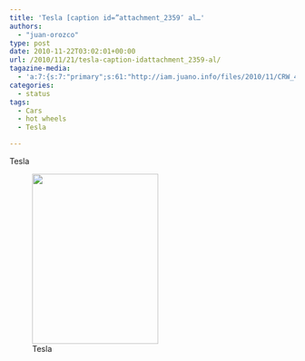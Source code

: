 ```yaml
---
title: 'Tesla [caption id=”attachment_2359″ al…'
authors: 
  - "juan-orozco"
type: post
date: 2010-11-22T03:02:01+00:00
url: /2010/11/21/tesla-caption-idattachment_2359-al/
tagazine-media:
  - 'a:7:{s:7:"primary";s:61:"http://iam.juano.info/files/2010/11/CRW_4880.CRW_-222x300.jpg";s:6:"images";a:1:{s:61:"http://iam.juano.info/files/2010/11/CRW_4880.CRW_-222x300.jpg";a:6:{s:8:"file_url";s:61:"http://iam.juano.info/files/2010/11/CRW_4880.CRW_-222x300.jpg";s:5:"width";s:3:"222";s:6:"height";s:3:"300";s:4:"type";s:5:"image";s:4:"area";s:5:"66600";s:9:"file_path";s:0:"";}}s:6:"videos";a:0:{}s:11:"image_count";s:1:"1";s:6:"author";s:7:"8033531";s:7:"blog_id";s:8:"17975075";s:9:"mod_stamp";s:19:"2010-11-22 03:02:01";}'
categories:
  - status
tags:
  - Cars
  - hot wheels
  - Tesla

---
```

Tesla
  
<figure id="attachment_2359" aria-describedby="caption-attachment-2359" style="width: 222px" class="wp-caption alignnone"><a href="http://iam.juano.info/?attachment_id=2359" rel="attachment wp-att-2359"><img src="https://i0.wp.com/iam.juano.info/files/2010/11/CRW_4880.CRW_-222x300.jpg?resize=222%2C300" alt="" width="222" height="300" class="size-medium wp-image-2359" data-recalc-dims="1" /></a><figcaption id="caption-attachment-2359" class="wp-caption-text">Tesla</figcaption></figure>